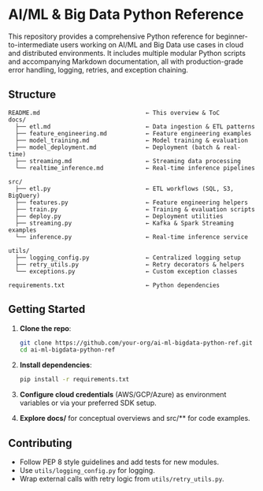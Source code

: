 # AI/ML & Big Data Python Reference

This repository provides a comprehensive Python reference for beginner-to-intermediate users working on AI/ML and Big Data use cases in cloud and distributed environments. It includes multiple modular Python scripts and accompanying Markdown documentation, all with production-grade error handling, logging, retries, and exception chaining.

## Structure

```
README.md                              ← This overview & ToC
docs/
  ├── etl.md                           ← Data ingestion & ETL patterns
  ├── feature_engineering.md           ← Feature engineering examples
  ├── model_training.md                ← Model training & evaluation
  ├── model_deployment.md              ← Deployment (batch & real-time)
  ├── streaming.md                     ← Streaming data processing
  └── realtime_inference.md            ← Real-time inference pipelines

src/
  ├── etl.py                           ← ETL workflows (SQL, S3, BigQuery)
  ├── features.py                      ← Feature engineering helpers
  ├── train.py                         ← Training & evaluation scripts
  ├── deploy.py                        ← Deployment utilities
  ├── streaming.py                     ← Kafka & Spark Streaming examples
  └── inference.py                     ← Real-time inference service

utils/
  ├── logging_config.py                ← Centralized logging setup
  ├── retry_utils.py                   ← Retry decorators & helpers
  └── exceptions.py                    ← Custom exception classes

requirements.txt                       ← Python dependencies
```

## Getting Started

1. **Clone the repo**:  
   ```bash
   git clone https://github.com/your-org/ai-ml-bigdata-python-ref.git
   cd ai-ml-bigdata-python-ref
   ```

2. **Install dependencies**:  
   ```bash
   pip install -r requirements.txt
   ```

3. **Configure cloud credentials** (AWS/GCP/Azure) as environment variables or via your preferred SDK setup.

4. **Explore docs/** for conceptual overviews and src/** for code examples.

## Contributing

- Follow PEP 8 style guidelines and add tests for new modules.  
- Use `utils/logging_config.py` for logging.  
- Wrap external calls with retry logic from `utils/retry_utils.py`.  
